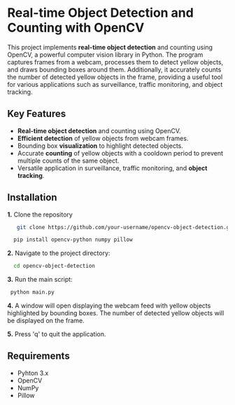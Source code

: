 # Real-time Object Detection and Counting with OpenCV
This project implements **real-time object detection** and counting using OpenCV, a powerful computer vision library in Python. The program captures frames from a webcam, processes them to detect yellow objects, and draws bounding boxes around them. Additionally, it accurately counts the number of detected yellow objects in the frame, providing a useful tool for various applications such as surveillance, traffic monitoring, and object tracking.

## Key Features
- **Real-time object detection** and counting using OpenCV.
- **Efficient detection** of yellow objects from webcam frames.
- Bounding box **visualization** to highlight detected objects.
- Accurate **counting** of yellow objects with a cooldown period to prevent multiple counts of the same object.
- Versatile application in surveillance, traffic monitoring, and **object tracking**.

## Installation
**1.** Clone the repository
```sh
   git clone https://github.com/your-username/opencv-object-detection.git
```
```sh
  pip install opencv-python numpy pillow
```

**2.** Navigate to the project directory:
```sh
  cd opencv-object-detection
```

**3.** Run the main script:
```sh
 python main.py
```
**4.** A window will open displaying the webcam feed with yellow objects highlighted by bounding boxes. The number of detected yellow objects will be displayed on the frame.

**5.** Press 'q' to quit the application.

  ## Requirements 
- Pyhton 3.x
- OpenCV
- NumPy
- Pillow
